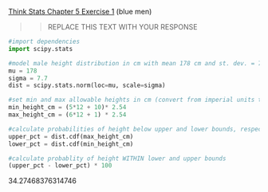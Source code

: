 [Think Stats Chapter 5 Exercise 1](http://greenteapress.com/thinkstats2/html/thinkstats2006.html#toc50) (blue men)

>> REPLACE THIS TEXT WITH YOUR RESPONSE
```python
#import dependencies
import scipy.stats

#model male height distribution in cm with mean 178 cm and st. dev. = 7.7 cm
mu = 178
sigma = 7.7
dist = scipy.stats.norm(loc=mu, scale=sigma)

#set min and max allowable heights in cm (convert from imperial units to metric)
min_height_cm = (5*12 + 10)* 2.54
max_height_cm = (6*12 + 1) * 2.54

#calculate probabilities of height below upper and lower bounds, respectively
upper_pct = dist.cdf(max_height_cm)
lower_pct = dist.cdf(min_height_cm)

#calculate probablity of height WITHIN lower and upper bounds
(upper_pct - lower_pct) * 100
```

34.27468376314746
